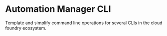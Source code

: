 # Automation Manager CLI

Template and simplify command line operations for several CLIs in the cloud foundry ecosystem.